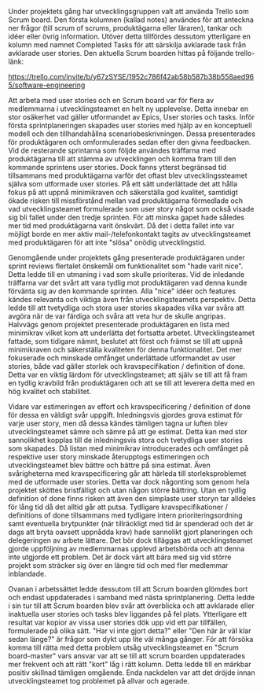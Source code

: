 Under projektets gång har utvecklingsgruppen valt att använda Trello som Scrum board. Den första kolumnen (kallad notes) användes för att anteckna ner frågor (till scrum of scrums, produktägarna eller läraren), tankar och idéer eller övrig information. Utöver detta tillfördes dessutom ytterligare en kolumn med namnet Completed Tasks för att särskilja avklarade task från avklarade user stories. Den aktuella Scrum boarden hittas på följande trello-länk:

https://trello.com/invite/b/y67zSYSE/1952c786f42ab58b587b38b558aed965/software-engineering

Att arbeta med user stories och en Scrum board var för flera av medlemmarna i utvecklingsteamet en helt ny upplevelse. Detta innebar en stor osäkerhet vad gäller utformandet av Epics, User stories och tasks. Inför första sprintplaneringen skapades user stories med hjälp av en konceptuell modell och den tillhandahållna scenariobeskrivningen. Dessa presenterades för produktägaren och omformulerades sedan efter den givna feedbacken. Vid de resterande sprintarna som följde användes träffarna med produktägarna till att stämma av utvecklingen och komma fram till den kommande sprintens user stories. Dock fanns ytterst begränsad tid tillsammans med produktägarna varför det oftast blev utvecklingssteamet själva som utformade user stories. På ett sätt underlättade det att hålla fokus på att uppnå minimikraven och säkerställa god kvalitet, samtidigt ökade risken till missförstånd mellan vad produktägarna förmedlade och vad utvecklingsteamet formulerade som user story något som också visade sig bli fallet under den tredje sprinten. För att minska gapet hade således mer tid med produktägarna varit önskvärt. Då det i detta fallet inte var möjligt borde en mer aktiv mail-/telefonkontakt tagits av utvecklingsteamet med produktägaren för att inte "slösa" onödig utvecklingstid.   

Genomgående under projektets gång presenterade produktägaren under sprint reviews flertalet önskemål om funktionalitet som "hade varit nice". Detta ledde till en utmaning i vad som skulle prioriteras. Vid de inledande träffarna var det svårt att vara tydlig mot produktägaren vad denna kunde förvänta sig av den kommande sprinten. Alla "nice" idéer och features kändes relevanta och viktiga även från utvecklingsteamets perspektiv. Detta ledde till att tvetydliga och stora user stories skapades vilka var svåra att avgöra när de var färdiga och svåra att veta hur de skulle angripas. Halvvägs genom projektet presenterade produktägaren en lista med minimikrav vilket kom att underlätta det fortsatta arbetet. Utvecklingsteamet fattade, som tidigare nämnt, beslutet att först och främst se till att uppnå minimikraven och säkerställa kvaliteten för denna funktionalitet. Det mer fokuserade och minskade omfånget underlättade utformandet av user stories, både vad gäller storlek och kravspecifikation / definition of done. Detta var en viktig lärdom för utvecklingsteamet; att själv se till att få fram en tydlig kravbild från produktägaren och att se till att leverera detta med en hög kvalitet och stabilitet.

Vidare var estimeringen av effort och kravspecificering / definition of done för dessa en väldigt svår uppgift. Inledningsvis gjordes grova estimat för varje user story, men då dessa kändes tämligen tagna ur luften blev utvecklingsteamet sämre och sämre på att ge estimat. Detta kan med stor sannolikhet kopplas till de inledningsvis stora och tvetydliga user stories som skapades. Då listan med minimikrav introducerades och omfånget på respektive user story minskade återupptogs estimeringen och utvecklingsteamet blev bättre och bättre på sina estimat. Även svårigheterna med kravspecificering går att härleda till storleksproblemet med de utformade user stories. Detta var dock någonting som genom hela projektet sköttes bristfälligt och utan någon större bättring. Utan en tydlig definition of done finns risken att även den simplaste user storyn tar alldeles för lång tid då det alltid går att putsa. Tydligare kravspecifikationer / definitions of done tillsammans med tydligare intern prioriteringsordning samt eventuella brytpunkter (när tillräckligt med tid är spenderad och det är dags att bryta oavsett uppnådda krav) hade sannolikt gjort planeringen och delegeringen av arbete lättare. Det bör dock tilläggas att utvecklingsteamet gjorde uppföljning av medlemmarnas upplevd arbetsbörda och att denna inte utgjorde ett problem. Det är dock värt att bära med sig vid större projekt som sträcker sig över en längre tid och med fler medlemmar inblandade.  

Ovanan i arbetssättet ledde dessutom till att Scrum boarden glömdes bort och endast uppdaterades i samband med nästa sprintplanering. Detta ledde i sin tur till att Scrum boarden blev svår att överblicka och att avklarade eller inaktuella user stories och tasks blev liggandes på fel plats. Ytterligare ett resultat var kopior av vissa user stories dök upp vid ett par tillfällen, formulerade på olika sätt. "Har vi inte gjort detta?" eller "Den här är väl klar sedan länge?" är frågor som dykt upp lite väl många gånger. För att försöka komma till rätta med detta problem utsåg utvecklingsteamet en "Scrum board-master" vars ansvar var att se till att scrum boarden uppdaterades mer frekvent och att rätt "kort" låg i rätt kolumn. Detta ledde till en märkbar positiv skillnad tämligen omgående. Enda nackdelen var att det dröjde innan utvecklingsteamet tog problemet på allvar och agerade.

